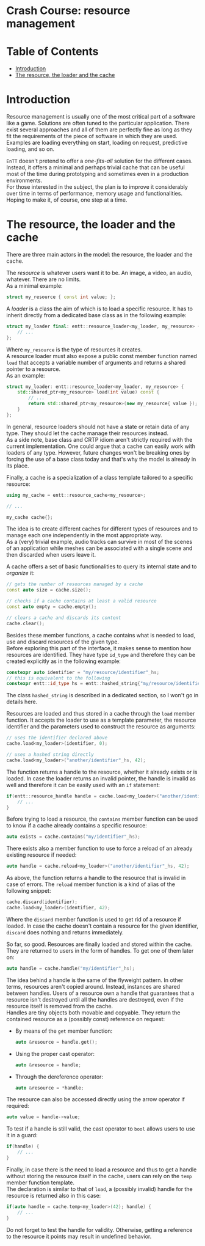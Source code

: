 # Crash Course: resource management

<!--
@cond TURN_OFF_DOXYGEN
-->
# Table of Contents

* [Introduction](#introduction)
* [The resource, the loader and the cache](#the-resource-the-loader-and-the-cache)
<!--
@endcond TURN_OFF_DOXYGEN
-->

# Introduction

Resource management is usually one of the most critical part of a software like
a game. Solutions are often tuned to the particular application. There exist
several approaches and all of them are perfectly fine as long as they fit the
requirements of the piece of software in which they are used.<br/>
Examples are loading everything on start, loading on request, predictive
loading, and so on.

`EnTT` doesn't pretend to offer a _one-fits-all_ solution for the different
cases. Instead, it offers a minimal and perhaps trivial cache that can be useful
most of the time during prototyping and sometimes even in a production
environments.<br/>
For those interested in the subject, the plan is to improve it considerably over
time in terms of performance, memory usage and functionalities. Hoping to make
it, of course, one step at a time.

# The resource, the loader and the cache

There are three main actors in the model: the resource, the loader and the
cache.

The _resource_ is whatever users want it to be. An image, a video, an audio,
whatever. There are no limits.<br/>
As a minimal example:

```cpp
struct my_resource { const int value; };
```

A _loader_ is a class the aim of which is to load a specific resource. It has to
inherit directly from a dedicated base class as in the following example:

```cpp
struct my_loader final: entt::resource_loader<my_loader, my_resource> {
    // ...
};
```

Where `my_resource` is the type of resources it creates.<br/>
A resource loader must also expose a public const member function named `load`
that accepts a variable number of arguments and returns a shared pointer to a
resource.<br/>
As an example:

```cpp
struct my_loader: entt::resource_loader<my_loader, my_resource> {
    std::shared_ptr<my_resource> load(int value) const {
        // ...
        return std::shared_ptr<my_resource>(new my_resource{ value });
    }
};
```

In general, resource loaders should not have a state or retain data of any type.
They should let the cache manage their resources instead.<br/>
As a side note, base class and CRTP idiom aren't strictly required with the
current implementation. One could argue that a cache can easily work with
loaders of any type. However, future changes won't be breaking ones by forcing
the use of a base class today and that's why the model is already in its place.

Finally, a cache is a specialization of a class template tailored to a specific
resource:

```cpp
using my_cache = entt::resource_cache<my_resource>;

// ...

my_cache cache{};
```

The idea is to create different caches for different types of resources and to
manage each one independently in the most appropriate way.<br/>
As a (very) trivial example, audio tracks can survive in most of the scenes of
an application while meshes can be associated with a single scene and then
discarded when users leave it.

A cache offers a set of basic functionalities to query its internal state and to
_organize_ it:

```cpp
// gets the number of resources managed by a cache
const auto size = cache.size();

// checks if a cache contains at least a valid resource
const auto empty = cache.empty();

// clears a cache and discards its content
cache.clear();
```

Besides these member functions, a cache contains what is needed to load, use and
discard resources of the given type.<br/>
Before exploring this part of the interface, it makes sense to mention how
resources are identified. They have type `id_type` and therefore they can be
created explicitly as in the following example:

```cpp
constexpr auto identifier = "my/resource/identifier"_hs;
// this is equivalent to the following
constexpr entt::id_type hs = entt::hashed_string{"my/resource/identifier"};
```

The class `hashed_string` is described in a dedicated section, so I won't go in
details here.

Resources are loaded and thus stored in a cache through the `load` member
function. It accepts the loader to use as a template parameter, the resource
identifier and the parameters used to construct the resource as arguments:

```cpp
// uses the identifier declared above
cache.load<my_loader>(identifier, 0);

// uses a hashed string directly
cache.load<my_loader>("another/identifier"_hs, 42);
```

The function returns a handle to the resource, whether it already exists or is
loaded. In case the loader returns an invalid pointer, the handle is invalid as
well and therefore it can be easily used with an `if` statement:

```cpp
if(entt::resource_handle handle = cache.load<my_loader>("another/identifier"_hs, 42); handle) {
    // ...
}
```

Before trying to load a resource, the `contains` member function can be used to
know if a cache already contains a specific resource:

```cpp
auto exists = cache.contains("my/identifier"_hs);
```

There exists also a member function to use to force a reload of an already
existing resource if needed:

```cpp
auto handle = cache.reload<my_loader>("another/identifier"_hs, 42);
```

As above, the function returns a handle to the resource that is invalid in case
of errors. The `reload` member function is a kind of alias of the following
snippet:

```cpp
cache.discard(identifier);
cache.load<my_loader>(identifier, 42);
```

Where the `discard` member function is used to get rid of a resource if loaded.
In case the cache doesn't contain a resource for the given identifier, `discard`
does nothing and returns immediately.

So far, so good. Resources are finally loaded and stored within the cache.<br/>
They are returned to users in the form of handles. To get one of them later on:

```cpp
auto handle = cache.handle("my/identifier"_hs);
```

The idea behind a handle is the same of the flyweight pattern. In other terms,
resources aren't copied around. Instead, instances are shared between handles.
Users of a resource own a handle that guarantees that a resource isn't destroyed
until all the handles are destroyed, even if the resource itself is removed from
the cache.<br/>
Handles are tiny objects both movable and copyable. They return the contained
resource as a (possibly const) reference on request:

* By means of the `get` member function:

  ```cpp
  auto &resource = handle.get();
  ```

* Using the proper cast operator:

  ```cpp
  auto &resource = handle;
  ```

* Through the dereference operator:

  ```cpp
  auto &resource = *handle;
  ```

The resource can also be accessed directly using the arrow operator if required:

```cpp
auto value = handle->value;
```

To test if a handle is still valid, the cast operator to `bool` allows users to
use it in a guard:

```cpp
if(handle) {
    // ...
}
```

Finally, in case there is the need to load a resource and thus to get a handle
without storing the resource itself in the cache, users can rely on the `temp`
member function template.<br/>
The declaration is similar to that of `load`, a (possibly invalid) handle for
the resource is returned also in this case:

```cpp
if(auto handle = cache.temp<my_loader>(42); handle) {
    // ...
}
```

Do not forget to test the handle for validity. Otherwise, getting a reference to
the resource it points may result in undefined behavior.
